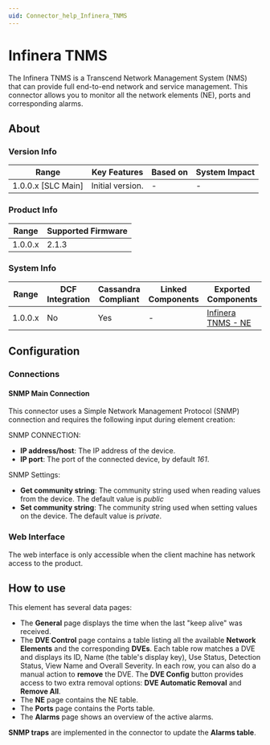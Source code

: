 ```yaml
---
uid: Connector_help_Infinera_TNMS
---
```


# Infinera TNMS

The Infinera TNMS is a Transcend Network Management System (NMS) that can provide full end-to-end network and service management. This connector allows you to monitor all the network elements (NE), ports and corresponding alarms.

## About

### Version Info

| **Range**            | **Key Features** | **Based on** | **System Impact** |
|----------------------|------------------|--------------|-------------------|
| 1.0.0.x \[SLC Main\] | Initial version. | \-           | \-                |

### Product Info

| **Range** | **Supported Firmware** |
|-----------|------------------------|
| 1.0.0.x   | 2.1.3                  |

### System Info

| **Range** | **DCF Integration** | **Cassandra Compliant** | **Linked Components** | **Exported Components**                                            |
|-----------|---------------------|-------------------------|-----------------------|--------------------------------------------------------------------|
| 1.0.0.x   | No                  | Yes                     | \-                    | [Infinera TNMS - NE](xref:Connector_help_Infinera_TNMS_-_NE) |

## Configuration

### Connections

#### SNMP Main Connection

This connector uses a Simple Network Management Protocol (SNMP) connection and requires the following input during element creation:

SNMP CONNECTION:

- **IP address/host**: The IP address of the device.
- **IP port**: The port of the connected device, by default *161*.

SNMP Settings:

- **Get community string**: The community string used when reading values from the device. The default value is *public*
- **Set community string**: The community string used when setting values on the device. The default value is *private*.

### Web Interface

The web interface is only accessible when the client machine has network access to the product.

## How to use

This element has several data pages:

- The **General** page displays the time when the last "keep alive" was received.
- The **DVE Control** page contains a table listing all the available **Network Elements** and the corresponding **DVEs**. Each table row matches a DVE and displays its ID, Name (the table's display key), Use Status, Detection Status, View Name and Overall Severity. In each row, you can also do a manual action to **remove** the DVE. The **DVE Config** button provides access to two extra removal options: **DVE Automatic Removal** and **Remove All**.
- The **NE** page contains the NE table.
- The **Ports** page contains the Ports table.
- The **Alarms** page shows an overview of the active alarms.

**SNMP traps** are implemented in the connector to update the **Alarms table**.
